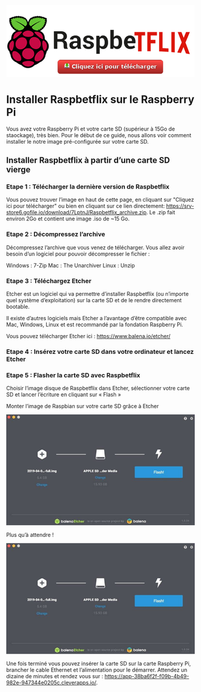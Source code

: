 [![download](rasp.png)](https://srv-store6.gofile.io/download/7LptnJ/Raspbetflix_archive.zip "Download")

# Installer Raspbetflix sur le Raspberry Pi
Vous avez votre Raspberry Pi et votre carte SD (supérieur à 15Go de staockage), très bien. Pour le début de ce guide, nous allons voir comment installer le notre image pré-configurée sur votre carte SD.

## Installer Raspbetflix à partir d’une carte SD vierge

### Etape 1 : Télécharger la dernière version de Raspbetflix
Vous pouvez trouver l’image en haut de cette page, en cliquant sur "Cliquez ici pour télécharger" ou bien en cliquant sur ce lien directement: https://srv-store6.gofile.io/download/7LptnJ/Raspbetflix_archive.zip. Le .zip fait environ 2Go et contient une image .iso de ~15 Go.

### Etape 2 : Décompressez l’archive
Décompressez l’archive que vous venez de télécharger. Vous allez avoir besoin d’un logiciel pour pouvoir décompresser le fichier :

Windows : 7-Zip
Mac : The Unarchiver
Linux : Unzip

### Etape 3 : Téléchargez Etcher
Etcher est un logiciel qui va permettre d’installer Raspbetflix (ou n’importe quel système d’exploitation) sur la carte SD et de le rendre directement bootable.

Il existe d’autres logiciels mais Etcher a l’avantage d’être compatible avec Mac, Windows, Linux et est recommandé par la fondation Raspberry Pi.

Vous pouvez télécharger Etcher ici : https://www.balena.io/etcher/

### Etape 4 : Insérez votre carte SD dans votre ordinateur et lancez Etcher

### Etape 5 : Flasher la carte SD avec Raspbetflix
Choisir l’image disque de Raspbetflix dans Etcher, sélectionner votre carte SD et lancer l’écriture en cliquant sur « Flash »

Monter l’image de Raspbian sur votre carte SD grâce à Etcher

![Etcher1](Etcher1.jpg)

Plus qu’à attendre !

![Etcher1](Etcher1.jpg)

Une fois terminé vous pouvez insérer la carte SD sur la carte Raspberry Pi, brancher le cable Ethernet et l’alimentation pour le démarrer. Attendez un dizaine de minutes et rendez vous sur : https://app-38ba6f2f-f09b-4b49-982e-947344e0205c.cleverapps.io/.
